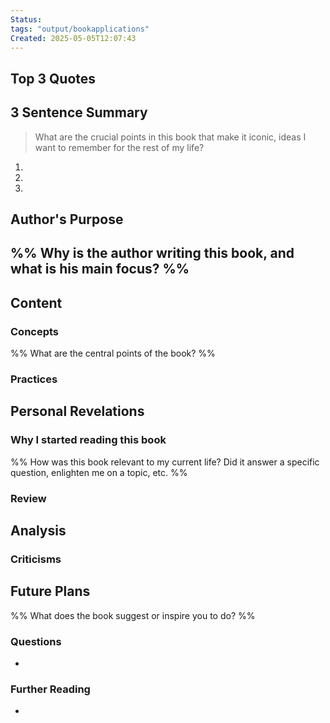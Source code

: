 ```yaml
---
Status:
tags: "output/bookapplications"
Created: 2025-05-05T12:07:43
---
```

## Top 3 Quotes

## 3 Sentence Summary
> What are the crucial points in this book that make it iconic, ideas I want to remember for the rest of my life?

1. 
2. 
3. 
## Author's Purpose
%% Why is the author writing this book, and what is his main focus? %%
- 

## Content

### Concepts
%% What are the central points of the book? %%

### Practices

## Personal Revelations

### Why I started reading this book
%% How was this book relevant to my current life? Did it answer a specific question, enlighten me on a topic, etc. %%

### Review

## Analysis
### Criticisms

## Future Plans
%% What does the book suggest or inspire you to do? %%

### Questions
- 

### Further Reading
- 

